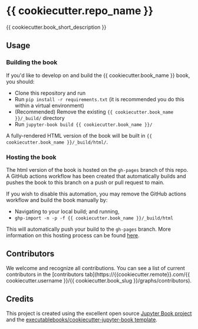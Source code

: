 # {{ cookiecutter.repo_name }}

{{ cookiecutter.book_short_description }}

## Usage

### Building the book

If you'd like to develop on and build the {{ cookiecutter.book_name }} book, you should:

- Clone this repository and run
- Run `pip install -r requirements.txt` (it is recommended you do this within a virtual environment)
- (Recommended) Remove the existing `{{ cookiecutter.book_name }}/_build/` directory
- Run `jupyter-book build {{ cookiecutter.book_name }}/`

A fully-rendered HTML version of the book will be built in `{{ cookiecutter.book_name }}/_build/html/`.

### Hosting the book

The html version of the book is hosted on the `gh-pages` branch of this repo. A GitHub actions workflow has been created that automatically builds and pushes the book to this branch on a push or pull request to main.

If you wish to disable this automation, you may remove the GitHub actions workflow and build the book manually by:

- Navigating to your local build; and running,
- `ghp-import -n -p -f {{ cookiecutter.book_name }}/_build/html`

This will automatically push your build to the `gh-pages` branch. More information on this hosting process can be found [here](https://jupyterbook.org/publish/gh-pages.html#manually-host-your-book-with-github-pages).

## Contributors

We welcome and recognize all contributions. You can see a list of current contributors in the [contributors tab](https://{{cookiecutter.remote}}.com/{{ cookiecutter.username }}/{{ cookiecutter.book_slug }}/graphs/contributors).

## Credits

This project is created using the excellent open source [Jupyter Book project](https://jupyterbook.org/) and the [executablebooks/cookiecutter-jupyter-book template](https://github.com/executablebooks/cookiecutter-jupyter-book).
